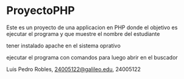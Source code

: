 # ProyectoPHP
Este es un proyecto de una applicacion en PHP donde el objetivo es ejecutar el programa y que muestre el nombre del estudiante 

tener instalado apache en el sistema oprativo 

ejecutar el programa con comandos para luego abrir en el buscador 

Luis Pedro Robles, 24005122@galileo.edu, 24005122
